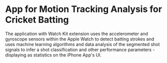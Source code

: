 # App for Motion Tracking Analysis for Cricket Batting

The application with Watch Kit extension uses the accelerometer and gyroscope sensors within the Apple Watch to detect batting strokes and uses machine learning algorithms and data analysis of the segmented shot signals to infer a shot classification and other performance parameters - displaying as statistics on the iPhone App's UI.
